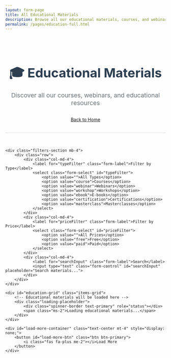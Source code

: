 ```yaml
---
layout: form-page
title: All Educational Materials
description: Browse all our educational materials, courses, and webinars
permalink: /pages/education-full.html
---
```


<div class="full-view-container">
    <div class="page-header">
        <h1 class="page-title">🎓 Educational Materials</h1>
        <p class="page-subtitle">Discover all our courses, webinars, and educational resources</p>
        <a href="/" class="btn btn-outline-primary">
            <i class="fas fa-arrow-left me-2"></i>Back to Home
        </a>
    </div>
    
    <div class="filters-section mb-4">
        <div class="row">
            <div class="col-md-4">
                <label for="typeFilter" class="form-label">Filter by Type</label>
                <select class="form-select" id="typeFilter">
                    <option value="">All Types</option>
                    <option value="course">Courses</option>
                    <option value="webinar">Webinars</option>
                    <option value="workshop">Workshops</option>
                    <option value="ebook">E-books</option>
                    <option value="certification">Certifications</option>
                    <option value="masterclass">Masterclasses</option>
                </select>
            </div>
            <div class="col-md-4">
                <label for="priceFilter" class="form-label">Filter by Price</label>
                <select class="form-select" id="priceFilter">
                    <option value="">All Prices</option>
                    <option value="free">Free</option>
                    <option value="paid">Paid</option>
                </select>
            </div>
            <div class="col-md-4">
                <label for="searchInput" class="form-label">Search</label>
                <input type="text" class="form-control" id="searchInput" placeholder="Search materials...">
            </div>
        </div>
    </div>
    
    <div id="education-grid" class="items-grid">
        <!-- Educational materials will be loaded here -->
        <div class="loading-placeholder">
            <div class="spinner-border text-primary" role="status"></div>
            <span class="ms-2">Loading educational materials...</span>
        </div>
    </div>
    
    <div id="load-more-container" class="text-center mt-4" style="display: none;">
        <button id="load-more-btn" class="btn btn-primary">
            <i class="fas fa-plus me-2"></i>Load More
        </button>
    </div>
</div>

<style>
.full-view-container {
    max-width: 1200px;
    margin: 0 auto;
}

.page-header {
    text-align: center;
    margin-bottom: 3rem;
    padding: 2rem 0;
    border-bottom: 2px solid #e9ecef;
}

.page-title {
    font-size: 2.5rem;
    font-weight: 700;
    color: #2c3e50;
    margin-bottom: 1rem;
}

.page-subtitle {
    font-size: 1.2rem;
    color: #6c757d;
    margin-bottom: 2rem;
}

.items-grid {
    display: grid;
    grid-template-columns: repeat(auto-fill, minmax(350px, 1fr));
    gap: 2rem;
    margin-bottom: 2rem;
}

.loading-placeholder {
    grid-column: 1 / -1;
    text-align: center;
    padding: 3rem;
    color: #6c757d;
}

.filters-section {
    background: #f8f9fa;
    padding: 1.5rem;
    border-radius: 12px;
    border: 1px solid #e9ecef;
}
</style> 